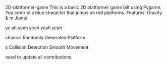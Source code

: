 

     


 2D-platformer-game
This is a basic 2D platformer game 
bilt using Pygame. You contr
ol a blue 
character that jumps on red platforms.
Features: Gravity &amp;
m
Jumpi





ye ah yeah yeah yeah yeah

chanics Randomly Generated Platform






s Collision Detection  Smooth Movement





need  to update all contributions 



 